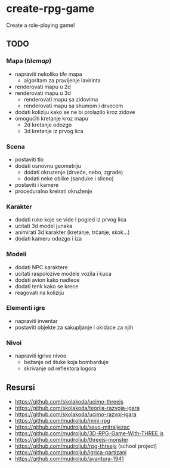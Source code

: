 # create-rpg-game

Create a role-playing game!

## TODO

### Mapa (*tilemap*)

- napraviti nekoliko *tile* mapa
  - algoritam za pravljenje lavirinta
- renderovati mapu u 2d
- renderovati mapu u 3d
  - renderovati mapu sa zidovima
  - renderovati mapu sa shumom i drvecem
- dodati koliziju kako se ne bi prolazilo kroz zidove
- omogućiti kretanje kroz mapu
  - 2d kretanje odozgo
  - 3d kretanje iz prvog lica

### Scena

- postaviti tlo
- dodati osnovnu geometriju
  - dodati okruzenje (drveće, nebo, zgrade)
  - dodati neke oblike (sanduke i slicno)
- postaviti i kamere
- proceduralno kreirati okruženje

### Karakter

- dodati ruke koje se vide i pogled iz prvog lica
- ucitati 3d model junaka
- animirati 3d karakter (kretanje, trčanje, skok...)
- dodati kameru odozgo i iza

### Modeli

- dodati NPC karaktere
- ucitati raspolozive modele vozila i kuca
- dodati avion kako nadlece
- dodati tenk kako se krece
- reagovati na koliziju

### Elementi igre

- napraviti inventar
- postaviti objekte za sakupljanje i okidace za njih

### Nivoi

- napraviti igrive nivoe
  - bežanje od štuke koja bombarduje
  - skrivanje od reflektora logora

## Resursi

- https://github.com/skolakoda/ucimo-threejs
- https://github.com/skolakoda/teorija-razvoja-igara
- https://github.com/skolakoda/ucimo-razvoj-igara
- https://github.com/mudroljub/mini-rpg
- https://github.com/mudroljub/savo-mitraljezac
- https://github.com/mudroljub/3D-RPG-Game-With-THREE.js
- https://github.com/mudroljub/threejs-monster
- https://github.com/mudroljub/rpg-threejs (school project)
- https://github.com/mudroljub/igrica-partizani
- https://github.com/mudroljub/avantura-1941
